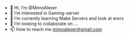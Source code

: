 - 👋 Hi, I’m @MimoAlexer
- 👀 I’m interested in Gaming-server
- 🌱 I’m currently learning Make Servers and look at erors
- 💞️ I’m looking to collaborate on ...
- 📫 How to reach me mimoalexer@gmail.com

<!---
MimoAlexer/MimoAlexer is a ✨ special ✨ repository because its `README.md` (this file) appears on your GitHub profile.
You can click the Preview link to take a look at your changes.
--->
